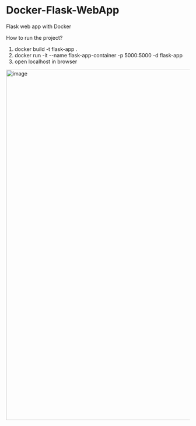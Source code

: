 # Docker-Flask-WebApp
Flask web app with Docker

How to run the project?

1) docker build -t flask-app .
2) docker run -it --name flask-app-container -p 5000:5000 -d flask-app
3) open localhost in browser

<img width="958" alt="image" src="https://user-images.githubusercontent.com/71849513/202268881-b25b3b1d-064a-4827-bf48-c20763fb7f8b.png">

